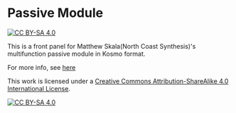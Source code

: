 # Passive Module
[![CC BY-SA 4.0][cc-by-sa-shield]][cc-by-sa]

This is a front panel for Matthew Skala(North Coast Synthesis)'s multifunction passive module in Kosmo format.

For more info, see [here](https://northcoastsynthesis.com/news/passive-multiples-and-friends/)

This work is licensed under a
[Creative Commons Attribution-ShareAlike 4.0 International License][cc-by-sa].

[![CC BY-SA 4.0][cc-by-sa-image]][cc-by-sa]

[cc-by-sa]: http://creativecommons.org/licenses/by-sa/4.0/
[cc-by-sa-image]: https://licensebuttons.net/l/by-sa/4.0/88x31.png
[cc-by-sa-shield]: https://img.shields.io/badge/License-CC%20BY--SA%204.0-lightgrey.svg
